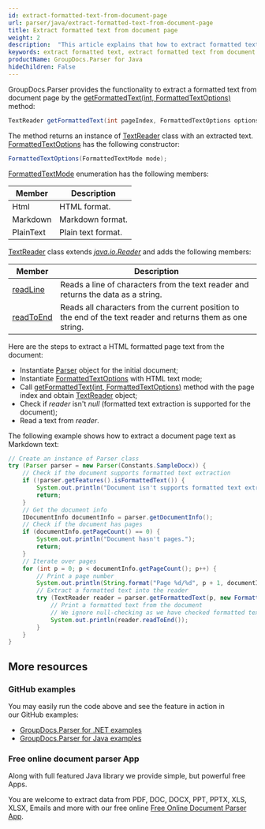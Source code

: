 ```yaml
---
id: extract-formatted-text-from-document-page
url: parser/java/extract-formatted-text-from-document-page
title: Extract formatted text from document page
weight: 2
description:  "This article explains that how to extract formatted text from document page."
keywords: extract formatted text, extract formatted text from document page
productName: GroupDocs.Parser for Java
hideChildren: False
---
```

GroupDocs.Parser provides the functionality to extract a formatted text from document page by the [getFormattedText(int, FormattedTextOptions)](https://reference.groupdocs.com/java/parser/com.groupdocs.parser/Parser#getFormattedText(int,%20com.groupdocs.parser.options.FormattedTextOptions)) method:

```java
TextReader getFormattedText(int pageIndex, FormattedTextOptions options);
```

The method returns an instance of [TextReader](https://reference.groupdocs.com/java/parser/com.groupdocs.parser.data/TextReader) class with an extracted text. [FormattedTextOptions](https://reference.groupdocs.com/java/parser/com.groupdocs.parser.options/FormattedTextOptions) has the following constructor:

```java
FormattedTextOptions(FormattedTextMode mode);
```

[FormattedTextMode](https://reference.groupdocs.com/parser/java/com.groupdocs.parser.options/FormattedTextMode) enumeration has the following members:

| Member | Description |
| --- | --- |
| Html | HTML format. |
| Markdown | Markdown format. |
| PlainText | Plain text format. |

[TextReader](https://reference.groupdocs.com/java/parser/com.groupdocs.parser.data/TextReader) class extends [*java.io.Reader*](http://docs.oracle.com/javase/7/docs/api/java/io/Reader.html?is-external=true) and adds the following members:

| Member | Description |
| --- | --- |
| [readLine](https://reference.groupdocs.com/java/parser/com.groupdocs.parser.data/TextReader#readLine()) | Reads a line of characters from the text reader and returns the data as a string. |
| [readToEnd](https://reference.groupdocs.com/java/parser/com.groupdocs.parser.data/TextReader#readToEnd()) | Reads all characters from the current position to the end of the text reader and returns them as one string. |

Here are the steps to extract a HTML formatted page text from the document:

*   Instantiate [Parser](https://reference.groupdocs.com/java/parser/com.groupdocs.parser/Parser) object for the initial document;
*   Instantiate [FormattedTextOptions](https://reference.groupdocs.com/java/parser/com.groupdocs.parser.options/FormattedTextOptions) with HTML text mode;
*   Call [getFormattedText(int, FormattedTextOptions)](https://reference.groupdocs.com/java/parser/com.groupdocs.parser/Parser#getFormattedText(int,%20com.groupdocs.parser.options.FormattedTextOptions)) method with the page index and obtain [TextReader](https://reference.groupdocs.com/java/parser/com.groupdocs.parser.data/TextReader) object;
*   Check if *reader* isn't *null* (formatted text extraction is supported for the document);
*   Read a text from *reader*.

The following example shows how to extract a document page text as Markdown text:

```java
// Create an instance of Parser class
try (Parser parser = new Parser(Constants.SampleDocx)) {
    // Check if the document supports formatted text extraction
    if (!parser.getFeatures().isFormattedText()) {
        System.out.println("Document isn't supports formatted text extraction.");
        return;
    }
    // Get the document info
    IDocumentInfo documentInfo = parser.getDocumentInfo();
    // Check if the document has pages
    if (documentInfo.getPageCount() == 0) {
        System.out.println("Document hasn't pages.");
        return;
    }
    // Iterate over pages
    for (int p = 0; p < documentInfo.getPageCount(); p++) {
        // Print a page number 
        System.out.println(String.format("Page %d/%d", p + 1, documentInfo.getPageCount()));
        // Extract a formatted text into the reader
        try (TextReader reader = parser.getFormattedText(p, new FormattedTextOptions(FormattedTextMode.Markdown))) {
            // Print a formatted text from the document
            // We ignore null-checking as we have checked formatted text extraction feature support earlier
            System.out.println(reader.readToEnd());
        }
    }
}
```

## More resources

### GitHub examples

You may easily run the code above and see the feature in action in our GitHub examples:

*   [GroupDocs.Parser for .NET examples](https://github.com/groupdocs-parser/GroupDocs.Parser-for-.NET)    
*   [GroupDocs.Parser for Java examples](https://github.com/groupdocs-parser/GroupDocs.Parser-for-Java)    

### Free online document parser App

Along with full featured Java library we provide simple, but powerful free Apps.

You are welcome to extract data from PDF, DOC, DOCX, PPT, PPTX, XLS, XLSX, Emails and more with our free online [Free Online Document Parser App](https://products.groupdocs.app/parser).